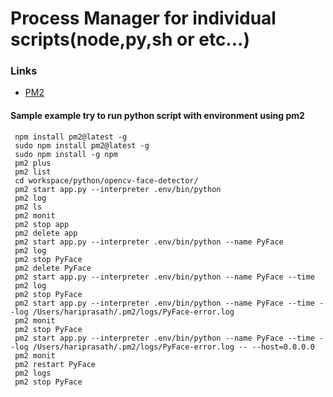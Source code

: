 # Process Manager for individual scripts(node,py,sh or etc...)

### Links
 - [PM2](http://pm2.keymetrics.io/docs/usage/quick-start/)
 
#### Sample example try to run python script with environment using pm2
```
 npm install pm2@latest -g
 sudo npm install pm2@latest -g
 sudo npm install -g npm
 pm2 plus
 pm2 list
 cd workspace/python/opencv-face-detector/
 pm2 start app.py --interpreter .env/bin/python
 pm2 log
 pm2 ls
 pm2 monit
 pm2 stop app
 pm2 delete app
 pm2 start app.py --interpreter .env/bin/python --name PyFace
 pm2 log
 pm2 stop PyFace
 pm2 delete PyFace
 pm2 start app.py --interpreter .env/bin/python --name PyFace --time
 pm2 log
 pm2 stop PyFace
 pm2 start app.py --interpreter .env/bin/python --name PyFace --time --log /Users/hariprasath/.pm2/logs/PyFace-error.log
 pm2 monit
 pm2 stop PyFace
 pm2 start app.py --interpreter .env/bin/python --name PyFace --time --log /Users/hariprasath/.pm2/logs/PyFace-error.log -- --host=0.0.0.0
 pm2 monit
 pm2 restart PyFace
 pm2 logs
 pm2 stop PyFace
```
